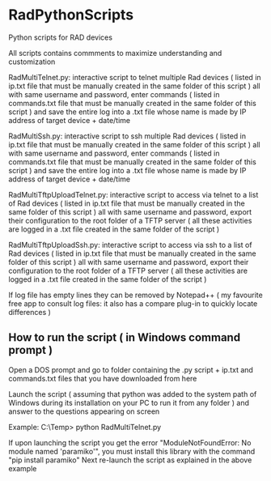 # RadPythonScripts
Python scripts for RAD devices

All scripts contains commments to maximize understanding and customization

RadMultiTelnet.py: interactive script to telnet multiple Rad devices ( listed in ip.txt file that must be manually created in the same folder of this script ) all with same username and password, enter commands ( listed in commands.txt file that must be manually created in the same folder of this script ) and save the entire log into a .txt file whose name is made by IP address of target device + date/time

RadMultiSsh.py: interactive script to ssh multiple Rad devices ( listed in ip.txt file that must be manually created in the same folder of this script ) all with same username and password, enter commands ( listed in commands.txt file that must be manually created in the same folder of this script ) and save the entire log into a .txt file whose name is made by IP address of target device + date/time

RadMultiTftpUploadTelnet.py: interactive script to access via telnet to a list of Rad devices ( listed in ip.txt file that must be manually created in the same folder of this script ) all with same username and password, export their configuration to the root folder of a TFTP server ( all these activities are logged in a .txt file created in the same folder of the script )

RadMultiTftpUploadSsh.py: interactive script to access via ssh to a list of Rad devices ( listed in ip.txt file that must be manually created in the same folder of this script ) all with same username and password, export their configuration to the root folder of a TFTP server ( all these activities are logged in a .txt file created in the same folder of the script )

If log file has empty lines they can be removed by Notepad++ ( my favourite free app to consult log files: it also has a compare plug-in to quickly locate differences )

## How to run the script ( in Windows command prompt )

Open a DOS prompt and go to folder containing the .py script + ip.txt and commands.txt files that you have downloaded from here

Launch the script ( assuming that python was added to the system path of Windows during its installation on your PC to run it from any folder ) and answer to the questions appearing on screen

Example: C:\Temp> python RadMultiTelnet.py

If upon launching the script you get the error "ModuleNotFoundError: No module named 'paramiko'", you must install this library with the command "pip install paramiko"
Next re-launch the script as explained in the above example
